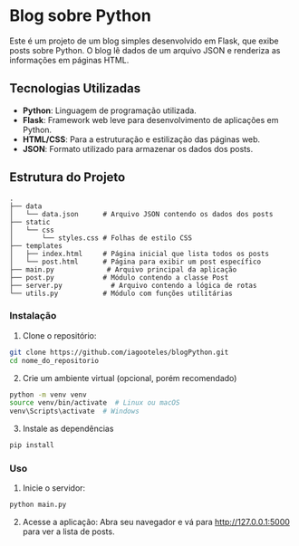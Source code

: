 # Blog sobre Python

Este é um projeto de um blog simples desenvolvido em Flask, que exibe posts sobre Python. O blog lê dados de um arquivo JSON e renderiza as informações em páginas HTML.

## Tecnologias Utilizadas

- **Python**: Linguagem de programação utilizada.
- **Flask**: Framework web leve para desenvolvimento de aplicações em Python.
- **HTML/CSS**: Para a estruturação e estilização das páginas web.
- **JSON**: Formato utilizado para armazenar os dados dos posts.

## Estrutura do Projeto

```plaintext
.
├── data
│   └── data.json      # Arquivo JSON contendo os dados dos posts
├── static
│   └── css
│       └── styles.css # Folhas de estilo CSS
├── templates
│   ├── index.html     # Página inicial que lista todos os posts
│   └── post.html      # Página para exibir um post específico
├── main.py             # Arquivo principal da aplicação
├── post.py            # Módulo contendo a classe Post
├── server.py            # Arquivo contendo a lógica de rotas
└── utils.py           # Módulo com funções utilitárias
```

### Instalação

1. Clone o repositório:

```bash
git clone https://github.com/iagooteles/blogPython.git
cd nome_do_repositorio
```

2. Crie um ambiente virtual (opcional, porém recomendado)

```bash
python -m venv venv
source venv/bin/activate  # Linux ou macOS
venv\Scripts\activate  # Windows
```

3. Instale as dependências

```bash
pip install
```

### Uso

1. Inicie o servidor:
```bash
python main.py

```

2. Acesse a aplicação:
Abra seu navegador e vá para http://127.0.0.1:5000 para ver a lista de posts.

